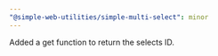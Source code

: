 ```yaml
---
"@simple-web-utilities/simple-multi-select": minor
---
```


Added a get function to return the selects ID.
